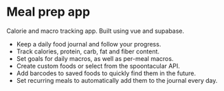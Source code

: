 # Meal prep app

Calorie and macro tracking app. Built using vue and supabase.

- Keep a daily food journal and follow your progress.
- Track calories, protein, carb, fat and fiber content.
- Set goals for daily macros, as well as per-meal macros.
- Create custom foods or select from the spoontacular API.
- Add barcodes to saved foods to quickly find them in the future.
- Set recurring meals to automatically add them to the journal every day.
